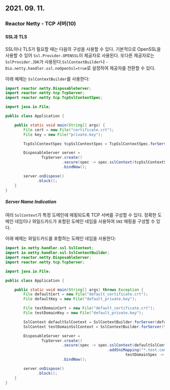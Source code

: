 ## 2021. 09. 11.

### Reactor Netty - TCP 서버(10)

#### SSL과 TLS

SSL이나 TLS가 필요할 때는 다음의 구성을 사용할 수 있다. 기본적으로 OpenSSL을 사용할 수 있어 `Ssl.Provider.OPENSSL`이 제공자로 사용된다. 또다른 제공자로는 `SslProvider.JDK`가 사용된다.`SslContextBuilder`나 `-Dio.netty.handler.ssl.noOpenSsl=true`로 설정하여 제공자를 전환할 수 있다.

아래 예제는 `SslContextBuilder`를 사용한다:

```java
import reactor.netty.DisposableServer;
import reactor.netty.tcp.TcpServer;
import reactor.netty.tcp.TcpSslContextSpec;

import java.io.File;

public class Application {

	public static void main(String[] args) {
		File cert = new File("certificate.crt");
		File key = new File("private.key");

		TcpSslContextSpec tcpSslContextSpec = TcpSslContextSpec.forServer(cert, key);

		DisposableServer server =
				TcpServer.create()
				         .secure(spec -> spec.sslContext(tcpSslContextSpec))
				         .bindNow();

		server.onDispose()
		      .block();
	}
}
```

##### Server Name Indication

여러 `SslContext`가 특정 도메인에 매핑되도록 TCP 서버를 구성할 수 있다. 정확한 도메인 네임이나 와일드카드가 포함된 도메인 네임을 사용하여 `SNI` 매핑을 구성할 수 있다.

아래 예제는 와일드카드를 포함하는 도메인 네임을 사용한다:

```java
import io.netty.handler.ssl.SslContext;
import io.netty.handler.ssl.SslContextBuilder;
import reactor.netty.DisposableServer;
import reactor.netty.tcp.TcpServer;

import java.io.File;

public class Application {

	public static void main(String[] args) throws Exception {
		File defaultCert = new File("default_certificate.crt");
		File defaultKey = new File("default_private.key");

		File testDomainCert = new File("default_certificate.crt");
		File testDomainKey = new File("default_private.key");

		SslContext defaultSslContext = SslContextBuilder.forServer(defaultCert, defaultKey).build();
		SslContext testDomainSslContext = SslContextBuilder.forServer(testDomainCert, testDomainKey).build();

		DisposableServer server =
				TcpServer.create()
				         .secure(spec -> spec.sslContext(defaultSslContext)
				                             .addSniMapping("*.test.com",
				                                     testDomainSpec -> testDomainSpec.sslContext(testDomainSslContext)))
				         .bindNow();

		server.onDispose()
		      .block();
	}
}
```

